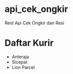 # api_cek_ongkir
 Rest Api Cek Ongkir dan Resi
# Daftar Kurir
 - Anteraja
 - Sicepat
 - Lion Parcel
